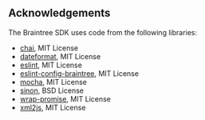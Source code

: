 Acknowledgements
----------------

The Braintree SDK uses code from the following libraries:

* [chai](https://github.com/chaijs/chai), MIT License
* [dateformat](https://github.com/felixge/node-dateformat), MIT License
* [eslint](https://github.com/eslint/eslint), MIT License
* [eslint-config-braintree](https://github.com/braintree/eslint-config), MIT License
* [mocha](https://github.com/mochajs/mocha), MIT License
* [sinon](https://github.com/sinonjs/sinon), BSD License
* [wrap-promise](https://github.com/braintree/wrap-promise), MIT License
* [xml2js](https://github.com/Leonidas-from-XIV/node-xml2js), MIT License
